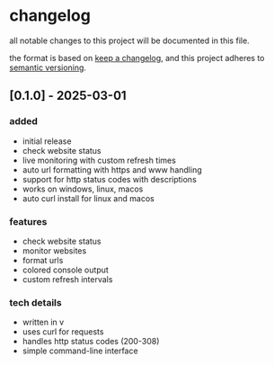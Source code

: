 # changelog

all notable changes to this project will be documented in this file.

the format is based on [keep a changelog](https://keepachangelog.com/en/1.0.0/),
and this project adheres to [semantic versioning](https://semver.org/spec/v2.0.0.html).

## [0.1.0] - 2025-03-01

### added
- initial release
- check website status
- live monitoring with custom refresh times
- auto url formatting with https and www handling
- support for http status codes with descriptions
- works on windows, linux, macos
- auto curl install for linux and macos

### features
- check website status
- monitor websites
- format urls
- colored console output
- custom refresh intervals

### tech details
- written in v
- uses curl for requests
- handles http status codes (200-308)
- simple command-line interface
